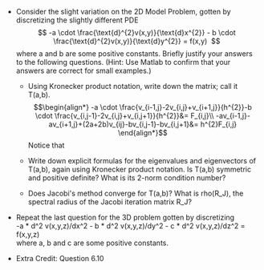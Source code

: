 - Consider the slight variation on the 2D Model Problem, gotten by discretizing the slightly different PDE   
$$    -a \cdot  \frac{\text{d}^{2}v(x,y)}{\text{d}x^{2}} - b \cdot  \frac{\text{d}^{2}v(x,y)}{\text{d}y^{2}} = f(x,y)   $$
    where a and b are some positive constants. Briefly justify your answers to the following questions. (Hint: Use Matlab to confirm that your answers are correct for small examples.)
    - Using Kronecker product notation, write down the matrix; call it T(a,b).
$$\begin{align*}
-a \cdot \frac{v_{i-1,j}-2v_{i,j}+v_{i+1,j}}{h^{2}}-b \cdot \frac{v_{i,j-1}-2v_{i,j}+v_{i,j+1}}{h^{2}}&= F_{i,j}\\
-av_{i-1,j}-av_{i+1,j}+(2a+2b)v_{ij}-bv_{i,j-1}-bv_{i,j+1}&= h^{2}F_{i,j}
\end{align*}$$
Notice that





    - Write down explicit formulas for the eigenvalues and eigenvectors of T(a,b), again using Kronecker product notation. Is T(a,b) symmetric and positive definite? What is its 2-norm condition number?
    - Does Jacobi's method converge for T(a,b)? What is rho(R_J), the spectral radius of the Jacobi iteration matrix R_J?
    
- Repeat the last question for the 3D problem gotten by discretizing   
    -a * d^2 v(x,y,z)/dx^2 - b * d^2 v(x,y,z)/dy^2 - c * d^2 v(x,y,z)/dz^2 = f(x,y,z)   
    where a, b and c are some positive constants.
- Extra Credit: Question 6.10